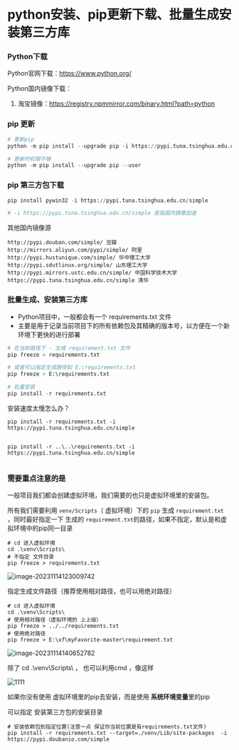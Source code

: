 # python安装、pip更新下载、批量生成安装第三方库

### Python下载

Python官网下载：https://www.python.org/

Python国内镜像下载：

1. 淘宝镜像：https://registry.npmmirror.com/binary.html?path=python



### pip 更新

```python
# 更新pip
python -m pip install --upgrade pip -i https://pypi.tuna.tsinghua.edu.cn/simple

# 更新时权限不够
python -m pip install --upgrade pip --user

```



### pip 第三方包下载

```python
pip install pywin32 -i https://pypi.tuna.tsinghua.edu.cn/simple 

# -i https://pypi.tuna.tsinghua.edu.cn/simple 是指国内镜像加速 
```

其他国内镜像源

```
http://pypi.douban.com/simple/ 豆瓣
http://mirrors.aliyun.com/pypi/simple/ 阿里
http://pypi.hustunique.com/simple/ 华中理工大学
http://pypi.sdutlinux.org/simple/ 山东理工大学
http://pypi.mirrors.ustc.edu.cn/simple/ 中国科学技术大学
https://pypi.tuna.tsinghua.edu.cn/simple 清华
```



### 批量生成、安装第三方库

- Python项目中，一般都会有一个 requirements.txt 文件
- 主要是用于记录当前项目下的所有依赖包及其精确的版本号，以方便在一个新环境下更快的进行部署

```py
# 在当前路径下 - 生成 requirement.txt 文件
pip freeze > requirements.txt

# 或者可以指定生成路径如 E:\requirements.txt
pip freeze > E:\requirements.txt

# 批量安装
pip install -r requirements.txt


```

安装速度太慢怎么办？

```
pip install -r requirements.txt -i https://pypi.tuna.tsinghua.edu.cn/simple


pip install -r ..\..\requirements.txt -i https://pypi.tuna.tsinghua.edu.cn/simple


```



### 需要重点注意的是

一般项目我们都会创建虚拟环境，我们需要的也只是虚拟环境里的安装包。

所有我们需要利用 `venv/Scripts`（ 虚拟环境）下的 `pip` 生成  `requirement.txt` ，同时最好指定一下 生成的 `requirement.txt`的路径，如果不指定，默认是和虚拟环境中的pip同一目录

```
# cd 进入虚拟环境
cd .\venv\Scripts\
# 不指定 文件目录
pip freeze > requirements.txt
```

![image-20231114123009742](http://biji.51automate.cn/blogs/img/image-20231114123009742.png)



指定生成文件路径（推荐使用相对路径，也可以用绝对路径）

```
# cd 进入虚拟环境
cd .\venv\Scripts\
# 使用相对路径（虚拟环境的 上上级）
pip freeze > ../../requirements.txt
# 使用绝对路径
pip freeze > E:\xf\myFavorite-master\requirement.txt
```



![image-20231114140652782](http://biji.51automate.cn/blogs/img/image-20231114140652782.png)



除了 cd .\venv\Scripts\  ， 也可以利用cmd ，像这样

![1111](http://biji.51automate.cn/blogs/img/1111.gif)

如果你没有使用 虚拟环境里的pip去安装，而是使用 **系统环境变量**里的pip

可以指定 安装第三方包的安装目录

```
# 安装依赖包到指定位置(注意一点 保证你当前位置是有requirements.txt文件)
pip install -r requirements.txt --target=./venv/Lib/site-packages  -i  https://pypi.doubanio.com/simple
```

